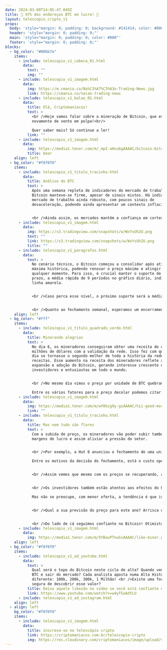 ```yaml
---
date: 2024-03-08T14:05:47.049Z
title: 🚀 97% dos endereços BTC em lucro! 🚀
layout: telescopio_cripto_v1
props:
  body: 'style="margin: 0; padding: 0; background: #141414; color: #000"'
  header: 'style="margin: 0; padding: 0;"'
  main: 'style="margin: 0; padding: 0; color: #000"'
  footer: 'style="margin: 0; padding: 0;"'
blocks:
  - bg_color: "#00bb7e"
    items:
      - include: telescopio_v1_cabeca_01.html
        data:
          text: ""
          img: ""
      - include: telescopio_v1_imagem.html
        data:
          img: https://m.cmania.co/Na%C3%A7%C3%A3o-Trading-News.jpg
          link: https://cmania.co/nacao-trading-news
      - include: telescopio_v1_balao_01.html
        data:
          title: Olá, Criptomaníacos!
          text: >
            <br />Hoje vamos falar sobre a mineração de Bitcoin, que está indo
            novamente de vento em polpa!<br/>

            Quer saber mais? Só continue a ler!
          link: ""
      - include: telescopio_v1_imagem.html
        data:
          img: https://media1.tenor.com/m/_mpI-aHxu6gAAAAC/bitcoin-bitcoin-coaster.gif
          title: bear
    align: left
  - bg_color: "#f0f0f0"
    items:
      - include: telescopio_v1_titulo_tracinho.html
        data:
          title: Análise do BTC
          text: >
            Após uma semana repleta de indicadores do mercado de trabalho, o
            Bitcoin manteve-se firme, apesar de sinais mistos. Há indícios de um
            mercado de trabalho ainda robusto, com poucos sinais de
            desaceleração, podendo ainda apresentar um contexto inflacionário.


            <br />Ainda assim, os mercados mantêm a confiança em cortes na taxa de juros de curto prazo, especialmente após o indicador “payroll” vir ligeiramente acima do esperado, embora menor que a leitura do mês anterior.
      - include: telescopio_v1_imagem.html
        data:
          img: https://s3.tradingview.com/snapshots/w/WxYsUh2U.png
          text: ""
          link: https://s3.tradingview.com/snapshots/w/WxYsUh2U.png
          title: ""
      - include: telescopio_v1_paragrafos.html
        data:
          text: >
            No cenário técnico, o Bitcoin começou a consolidar após atingir sua
            máxima histórica, podendo renovar o preço máximo e atingir os $73k a
            qualquer momento. Para isso, é crucial manter o suporte de curto
            prazo, a média rápida de 9 períodos no gráfico diário, indicada pela
            linha amarela. 


            <br />Caso perca esse nível, o próximo suporte será a média de 21 períodos, destacada pela linha verde.


            <br />Quanto ao fechamento semanal, esperamos um encerramento com um Pivot de alta na máxima histórica, indicando uma continuação da tendência de alta sem grandes correções.
    align: left
  - bg_color: "#fff"
    items:
      - include: telescopio_v1_titulo_quadrado_verde.html
        data:
          title: Minerando alegrias
          text: >
            No dia 6, os mineradores conseguiram obter uma receita de quase 76
            milhões de dólares com a validação da rede. Isso fez com que esse
            dia se tornasse o segundo melhor de toda a história da rede, em
            receitas. Esse aumento na receita dos mineradores reflete a contínua
            expansão e adoção do Bitcoin, gerando interesse crescente de
            investidores e entusiastas em todo o mundo.


            <br />No mesmo dia vimos o preço por unidade de BTC quebrando a barreira dos 69k, um outro evento que será sempre lembrado, neste ciclo da nossa querida moedinha.

            Entre os vários fatores para o preço decolar podemos citar a crescente demanda por criptomoedas, impulsionada por fatores como a inflação global, a incerteza econômica e o interesse institucional. 
      - include: telescopio_v1_imagem.html
        data:
          img: https://media1.tenor.com/m/wY0kzg9y-gsAAAAC/hii-good-morning-bitcoin-logo.gif
          link: ""
      - include: telescopio_v1_titulo_tracinho.html
        data:
          title: Mas nem tudo são flores
          text: >
            Com a subida de preço, os mineradores vão poder subir também suas
            margens de lucro e assim aliviar a pressão do setor. 


            <br />Por exemplo, a Hut 8 anunciou o fechamento de uma unidade no Canadá. Essa filial contribuía com incríveis 48 Bitcoins por ano, aproximadamente.

            Entre os motivos da decisão do fechamento, está o custo operacional. E, no geral, as empresas de mineração vêm enfrentando questões relacionadas à infraestrutura e até mesmo regulamentação das atividades.


            <br />Assim vemos que mesmo com os preços se recuperando, ainda existem desafios complexos para os mineradores. Além disso, o halving gerou apreensão entre os investidores. Este evento implica uma diminuição pela metade nas recompensas por bloco minerado,e vai acontecer no mes que vem.


            <br />Os investidores também estão atentos aos efeitos do halving no ecossistema do Bitcoin, pois pode influenciar tanto a rentabilidade dos mineradores quanto a dinâmica de oferta e demanda da criptomoeda. 

            Mas não se preocupe, com menor oferta, a tendência é que isso afete jogando o preço para cima, né?


            <br />Qual a sua previsão do preço para este ano? Arrisca um palpite?


            <br />Do lado de cá seguimos confiante no Bitcoin! Otimistas não somente com os preços mas com o reconhecimento dessa moeda como a forma de dinheiro mais importante que este mundo já viu. Concorda? Então vamos espalhar a palavra pelo mundo!
      - include: telescopio_v1_imagem.html
        data:
          img: https://media1.tenor.com/m/XYBauPTnwSsAAAAC/like-miner.gif
    align: left
  - bg_color: "#f0f0f0"
    items:
      - include: telescopio_v1_ad_youtube.html
        data:
          text: >
            Qual será o topo do Bitcoin neste ciclo de alta? Quando vender meu
            BTC e sair do mercado? Cada analista aposta numa Alta Histórica
            diferente: 100k, 200k, 300k, 1 Milhão! <br />Existe uma forma mais
            segura de descobrir esse valor?
          title: Deixa aquele likezão no vídeo se você está confiante no BTC!
          link: https://www.youtube.com/watch?v=w4yTSoAdYLU
      - include: telescopio_v1_ad_instagram.html
    align: left
  - align: left
    bg_color: "#f0f0f0"
    items:
      - include: telescopio_v1_imagem.html
        data:
          title: inscreva-se no telescópio cripto
          link: https://criptomaniacos.com.br/telescopio-cripto
          img: https://res.cloudinary.com/criptomaniacos/image/upload/v1662133224/telescopio/inscreva-se-telescopio.png
---
```

